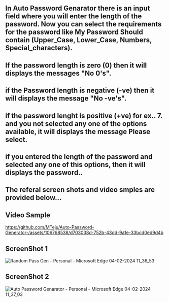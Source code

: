 ## In Auto Password Genarator there is an input field where you will enter the length of the password. Now you can select the requirements for the password like My Password Should contain (Upper_Case, Lower_Case, Numbers, Special_characters). 
## If the password length is zero (0) then it will displays the messages "No 0's".
## if the Password length is negative (-ve) then it will displays the message "No -ve's".
## if the password lenght is positive (+ve) for ex.. 7. and you not selected any one of the options available, it will displays the message Please select.
## if you entered the length of the password and selected any one of this options, then it will displays the password..

## The referal screen shots and video smples are provided below...


## Video Sample
https://github.com/MTeju/Auto-Password-Generator-/assets/106768538/d703038d-752b-43dd-9a1e-33bcd0ed9d4b

## ScreenShot 1

![Random Pass Gen - Personal - Microsoft​ Edge 04-02-2024 11_36_53](https://github.com/MTeju/Auto-Password-Generator-/assets/106768538/4e0c972a-113b-4348-a1de-b17deb50b71d)

## ScreenShot 2
![Auto Password Genarator - Personal - Microsoft​ Edge 04-02-2024 11_37_03](https://github.com/MTeju/Auto-Password-Generator-/assets/106768538/59ee40da-e536-4298-9df0-bb09400f3983)



